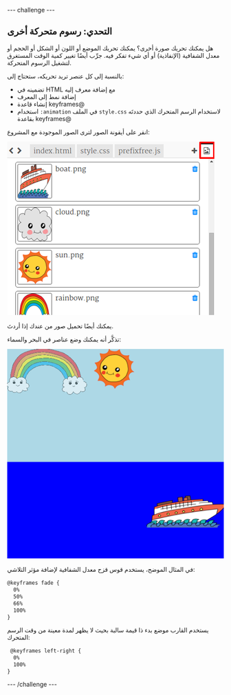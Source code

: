 --- challenge ---
## التحدي: رسوم متحركة أخرى

هل يمكنك تحريك صورة أخرى؟ يمكنك تحريك الموضع أو اللون أو الشكل أو الحجم أو معدل الشفافية (الإنفاذية) أو أي شيء تفكر فيه. جرِّب أيضًا تغيير كمية الوقت المستغرق لتشغيل الرسوم المتحركة. 

بالنسبة إلى كل عنصر تريد تحريكه، ستحتاج إلى:

+ تضمينه في HTML مع إضافة معرف إليه
+ إضافة نمط إلى المعرف
+ إنشاء قاعدة keyframes@
+ استخدام `:animation` في الملف `style.css` لاستخدام الرسم المتحرك الذي حددتَه بقاعدة keyframes@ 

انقر على أيقونة الصور لترى الصور الموجودة مع المشروع:

![screenshot](images/sunrise-images.png)

يمكنك أيضًا تحميل صور من عندك إذا أردتَ. 

تذكَّر أنه يمكنك وضع عناصر في البحر والسماء:

![screenshot](images/sunrise-boat.png)

في المثال الموضح، يستخدم قوس قزح معدل الشفافية لإضافة مؤثر التلاشي:

```
@keyframes fade {
  0%  
  50% 
  66% 
  100%  
}
```

يستخدم القارب موضع بدء ذا قيمة سالبة بحيث لا يظهر لمدة معينة من وقت الرسم المتحرك:

```
 @keyframes left-right {
  0%   
  100% 
}
```




--- /challenge ---